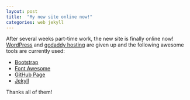 ```yaml
---
layout: post
title:  "My new site online now!"
categories: web jekyll 
---
```


After several weeks part-time work, the new site is finally online now! [WordPress] and [godaddy hosting] are given up and the following awesome tools are currently used:

- [Bootstrap]
- [Font Awesome]
- [GitHub Page]
- [Jekyll]

Thanks all of them!

[Bootstrap]: http://getbootstrap.com/
[Font Awesome]:	http://fortawesome.github.io/Font-Awesome/
[GitHub Page]: https://pages.github.com/
[Jekyll]: http://jekyllrb.com
[WordPress]: http://wordpress.org/
[godaddy hosting]: http://godaddy.com
